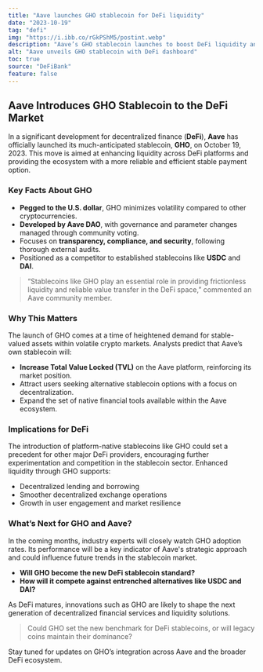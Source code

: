 ```yaml
---
title: "Aave launches GHO stablecoin for DeFi liquidity"
date: "2023-10-19"
tag: "defi"
img: "https://i.ibb.co/rGkPShM5/postint.webp"
description: "Aave’s GHO stablecoin launches to boost DeFi liquidity and stablecoin options"
alt: "Aave unveils GHO stablecoin with DeFi dashboard"
toc: true
source: "DeFiBank"
feature: false
---
```


## Aave Introduces GHO Stablecoin to the DeFi Market

In a significant development for decentralized finance (**DeFi**), **Aave** has officially launched its much-anticipated stablecoin, **GHO**, on October 19, 2023. This move is aimed at enhancing liquidity across DeFi platforms and providing the ecosystem with a more reliable and efficient stable payment option.

### Key Facts About GHO

- **Pegged to the U.S. dollar**, GHO minimizes volatility compared to other cryptocurrencies.
- **Developed by Aave DAO**, with governance and parameter changes managed through community voting.
- Focuses on **transparency, compliance, and security**, following thorough external audits.
- Positioned as a competitor to established stablecoins like **USDC** and **DAI**.

> “Stablecoins like GHO play an essential role in providing frictionless liquidity and reliable value transfer in the DeFi space,” commented an Aave community member.

### Why This Matters

The launch of GHO comes at a time of heightened demand for stable-valued assets within volatile crypto markets. Analysts predict that Aave’s own stablecoin will:

- **Increase Total Value Locked (TVL)** on the Aave platform, reinforcing its market position.
- Attract users seeking alternative stablecoin options with a focus on decentralization.
- Expand the set of native financial tools available within the Aave ecosystem.

### Implications for DeFi

The introduction of platform-native stablecoins like GHO could set a precedent for other major DeFi providers, encouraging further experimentation and competition in the stablecoin sector. Enhanced liquidity through GHO supports:

- Decentralized lending and borrowing
- Smoother decentralized exchange operations
- Growth in user engagement and market resilience

### What’s Next for GHO and Aave?

In the coming months, industry experts will closely watch GHO adoption rates. Its performance will be a key indicator of Aave's strategic approach and could influence future trends in the stablecoin market.

- **Will GHO become the new DeFi stablecoin standard?**
- **How will it compete against entrenched alternatives like USDC and DAI?**

As DeFi matures, innovations such as GHO are likely to shape the next generation of decentralized financial services and liquidity solutions.

> Could GHO set the new benchmark for DeFi stablecoins, or will legacy coins maintain their dominance?

Stay tuned for updates on GHO’s integration across Aave and the broader DeFi ecosystem.